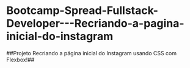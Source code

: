 # Bootcamp-Spread-Fullstack-Developer---Recriando-a-pagina-inicial-do-instagram
##Projeto Recriando a página inicial do Instagram usando CSS com Flexbox!##

